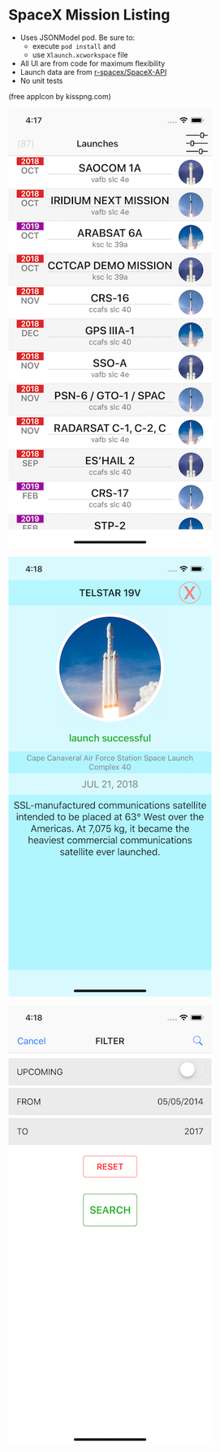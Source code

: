 #  SpaceX Mission Listing

* Uses JSONModel pod. Be sure to:
    - execute ```pod install``` and
    - use ```Xlaunch.xcworkspace``` file
* All UI are from code for maximum flexibility 
* Launch data are from [r-spacex/SpaceX-API](https://github.com/r-spacex/SpaceX-API)
* No unit tests

(free appIcon by kisspng.com)

![LAUNCHES](https://github.com/hoantran/Xlaunch/blob/master/images/10%20launches.png "LAUNCHES")

![A LAUNCH](https://github.com/hoantran/Xlaunch/blob/master/images/20%20launch.png "A LAUNCH")

![FILTER](https://github.com/hoantran/Xlaunch/blob/master/images/30%20filter.png "FILTER")
